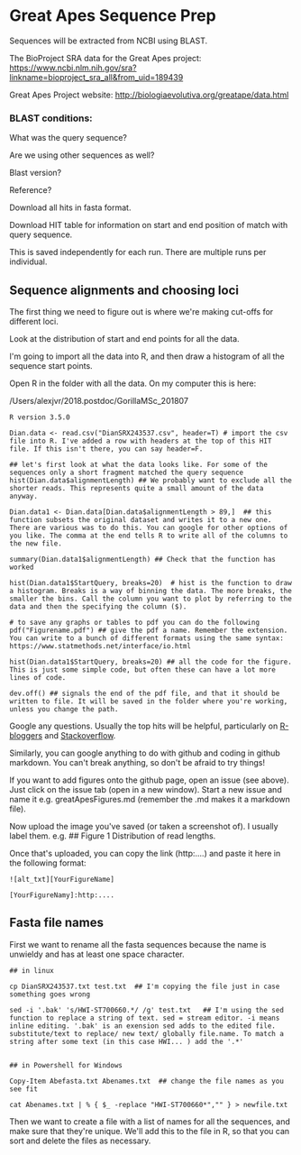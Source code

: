 # Great Apes Sequence Prep  

Sequences will be extracted from NCBI using BLAST. 

The BioProject SRA data for the Great Apes project: https://www.ncbi.nlm.nih.gov/sra?linkname=bioproject_sra_all&from_uid=189439

Great Apes Project website: http://biologiaevolutiva.org/greatape/data.html

### BLAST conditions: 

What was the query sequence? 

Are we using other sequences as well? 

Blast version?  

Reference? 


Download all hits in fasta format. 

Download HIT table for information on start and end position of match with query sequence. 

This is saved independently for each run. There are multiple runs per individual. 


## Sequence alignments and choosing loci

The first thing we need to figure out is where we're making cut-offs for different loci. 

Look at the distribution of start and end points for all the data. 

I'm going to import all the data into R, and then draw a histogram of all the sequence start points. 

Open R in the folder with all the data. On my computer this is here: 

/Users/alexjvr/2018.postdoc/GorillaMSc_201807
```
R version 3.5.0

Dian.data <- read.csv("DianSRX243537.csv", header=T) # import the csv file into R. I've added a row with headers at the top of this HIT file. If this isn't there, you can say header=F. 

## let's first look at what the data looks like. For some of the sequences only a short fragment matched the query sequence
hist(Dian.data$alignmentLength) ## We probably want to exclude all the shorter reads. This represents quite a small amount of the data anyway. 

Dian.data1 <- Dian.data[Dian.data$alignmentLength > 89,]  ## this function subsets the original dataset and writes it to a new one. There are various was to do this. You can google for other options of you like. The comma at the end tells R to write all of the columns to the new file. 

summary(Dian.data1$alignmentLength) ## Check that the function has worked

hist(Dian.data1$StartQuery, breaks=20)  # hist is the function to draw a histogram. Breaks is a way of binning the data. The more breaks, the smaller the bins. Call the column you want to plot by referring to the data and then the specifying the column ($). 

# to save any graphs or tables to pdf you can do the following
pdf("Figurename.pdf") ## give the pdf a name. Remember the extension. You can write to a bunch of different formats using the same syntax: https://www.statmethods.net/interface/io.html

hist(Dian.data1$StartQuery, breaks=20) ## all the code for the figure. This is just some simple code, but often these can have a lot more lines of code. 

dev.off() ## signals the end of the pdf file, and that it should be written to file. It will be saved in the folder where you're working, unless you change the path. 
```

Google any questions. Usually the top hits will be helpful, particularly on [R-bloggers](https://www.r-bloggers.com/basics-of-histograms/) and [Stackoverflow](https://stackoverflow.com/questions/16931895/exact-number-of-bins-in-histogram-in-r). 

Similarly, you can google anything to do with github and coding in github markdown. You can't break anything, so don't be afraid to try things! 


If you want to add figures onto the github page, open an issue (see above). Just click on the issue tab (open in a new window). Start a new issue and name it e.g. greatApesFigures.md (remember the .md makes it a markdown file). 

Now upload the image you've saved (or taken a screenshot of). I usually label them. e.g. ## Figure 1 Distribution of read lengths.

Once that's uploaded, you can copy the link (http:....) and paste it here in the following format: 

```
![alt_txt][YourFigureName]

[YourFigureNamy]:http:....

```


## Fasta file names

First we want to rename all the fasta sequences because the name is unwieldy and has at least one space character. 

```
## in linux

cp DianSRX243537.txt test.txt  ## I'm copying the file just in case something goes wrong

sed -i '.bak' 's/HWI-ST700660.*/ /g' test.txt   ## I'm using the sed function to replace a string of text. sed = stream editor. -i means inline editing. '.bak' is an exension sed adds to the edited file. substitute/text to replace/ new text/ globally file.name. To match a string after some text (in this case HWI... ) add the '.*'


## in Powershell for Windows

Copy-Item Abefasta.txt Abenames.txt  ## change the file names as you see fit

cat Abenames.txt | % { $_ -replace "HWI-ST700660*","" } > newfile.txt 

```

Then we want to create a file with a list of names for all the sequences, and make sure that they're unique. We'll add this to the file in R, so that you can sort and delete the files as necessary. 

```


```



